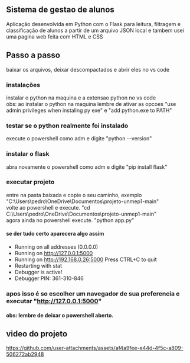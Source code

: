 ## Sistema de gestao de alunos

Aplicação desenvolvida em Python com o Flask para leitura, filtragem e classificação de alunos a partir de um arquivo JSON local e tambem usei uma pagina web feita com HTML e CSS

## Passo a passo <br>
baixar os arquivos, deixar descompactados e abrir eles no vs code

### instalações <br>
instalar o python na maquina e a extensao python no vs code <br>
obs: ao instalar o python na maquina lembre de ativar as opcoes "use admin privileges when instaling py exe" e "add python.exe to PATH" <br>

### testar se o python realmente foi instalado <br>
execute o powershell como adm e digite "python --version" <br>

### instalar o flask <br>
abra novamente o powershell como adm e digite "pip install flask" <br>

### executar projeto <br>
entre na pasta baixada e copie o seu caminho, exemplo "C:\Users\pedro\OneDrive\Documentos\projeto-unmep1-main" <br>
volte ao powershell e execute. "cd C:\Users\pedro\OneDrive\Documentos\projeto-unmep1-main" <br>
agora ainda no powershell execute. "python app.py" <br>

#### se der tudo certo aparecera algo assim <br>

 * Running on all addresses (0.0.0.0)
 * Running on http://127.0.0.1:5000
 * Running on http://192.168.0.26:5000
Press CTRL+C to quit
 * Restarting with stat
 * Debugger is active!
 * Debugger PIN: 361-310-846

### apos isso é so escolher um navegador de sua preferencia e executar "http://127.0.0.1:5000" <br>
#### obs: lembre de deixar o powershell aberto.

## video do projeto
https://github.com/user-attachments/assets/af4a9fee-e44d-4f5c-a809-506272ab2948

